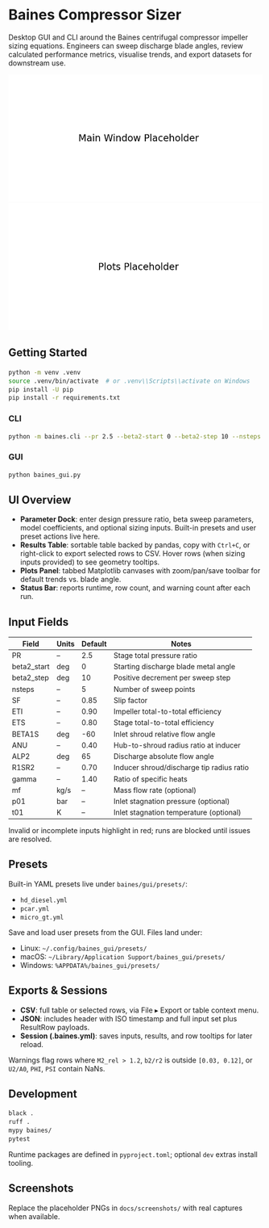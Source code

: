 # Baines Compressor Sizer

Desktop GUI and CLI around the Baines centrifugal compressor impeller sizing equations. Engineers can sweep discharge blade angles, review calculated performance metrics, visualise trends, and export datasets for downstream use.

![Main window](docs/screenshots/main_window.png)
![Plot panel](docs/screenshots/plots.png)

## Getting Started

```bash
python -m venv .venv
source .venv/bin/activate  # or .venv\\Scripts\\activate on Windows
pip install -U pip
pip install -r requirements.txt
```

### CLI

```bash
python -m baines.cli --pr 2.5 --beta2-start 0 --beta2-step 10 --nsteps 5
```

### GUI

```bash
python baines_gui.py
```

## UI Overview

- **Parameter Dock**: enter design pressure ratio, beta sweep parameters, model coefficients, and optional sizing inputs. Built-in presets and user preset actions live here.
- **Results Table**: sortable table backed by pandas, copy with `Ctrl+C`, or right-click to export selected rows to CSV. Hover rows (when sizing inputs provided) to see geometry tooltips.
- **Plots Panel**: tabbed Matplotlib canvases with zoom/pan/save toolbar for default trends vs. blade angle.
- **Status Bar**: reports runtime, row count, and warning count after each run.

## Input Fields

| Field | Units | Default | Notes |
| --- | --- | --- | --- |
| PR | – | 2.5 | Stage total pressure ratio |
| beta2_start | deg | 0 | Starting discharge blade metal angle |
| beta2_step | deg | 10 | Positive decrement per sweep step |
| nsteps | – | 5 | Number of sweep points |
| SF | – | 0.85 | Slip factor |
| ETI | – | 0.90 | Impeller total-to-total efficiency |
| ETS | – | 0.80 | Stage total-to-total efficiency |
| BETA1S | deg | -60 | Inlet shroud relative flow angle |
| ANU | – | 0.40 | Hub-to-shroud radius ratio at inducer |
| ALP2 | deg | 65 | Discharge absolute flow angle |
| R1SR2 | – | 0.70 | Inducer shroud/discharge tip radius ratio |
| gamma | – | 1.40 | Ratio of specific heats |
| mf | kg/s | – | Mass flow rate (optional) |
| p01 | bar | – | Inlet stagnation pressure (optional) |
| t01 | K | – | Inlet stagnation temperature (optional) |

Invalid or incomplete inputs highlight in red; runs are blocked until issues are resolved.

## Presets

Built-in YAML presets live under `baines/gui/presets/`:

- `hd_diesel.yml`
- `pcar.yml`
- `micro_gt.yml`

Save and load user presets from the GUI. Files land under:

- Linux: `~/.config/baines_gui/presets/`
- macOS: `~/Library/Application Support/baines_gui/presets/`
- Windows: `%APPDATA%/baines_gui/presets/`

## Exports & Sessions

- **CSV**: full table or selected rows, via File ▸ Export or table context menu.
- **JSON**: includes header with ISO timestamp and full input set plus ResultRow payloads.
- **Session (.baines.yml)**: saves inputs, results, and row tooltips for later reload.

Warnings flag rows where `M2_rel > 1.2`, `b2/r2` is outside `[0.03, 0.12]`, or `U2/A0`, `PHI`, `PSI` contain NaNs.

## Development

```bash
black .
ruff .
mypy baines/
pytest
```

Runtime packages are defined in `pyproject.toml`; optional `dev` extras install tooling.

## Screenshots

Replace the placeholder PNGs in `docs/screenshots/` with real captures when available.
